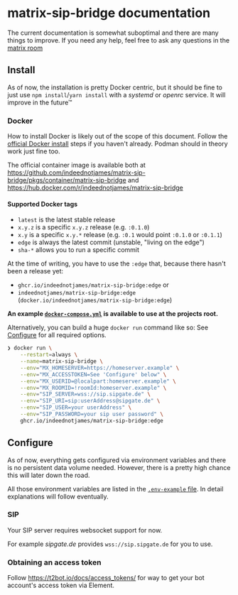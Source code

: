 # matrix-sip-bridge documentation

The current documentation is somewhat suboptimal and there are many things to improve.
If you need any help, feel free to ask any questions in the [matrix room](https://github.com/IndeedNotJames/matrix-sip-bridge/blob/main/README.md#matrix-room)

## Install
As of now, the installation is pretty Docker centric, but it should be fine to just use `npm install`/`yarn install` with a *systemd* or *openrc* service.
It will improve in the future™

### Docker
How to install Docker is likely out of the scope of this document. Follow the [official Docker install](https://docs.docker.com/engine/install/) steps if you haven't already. Podman should in theory work just fine too.

The official container image is available both at https://github.com/indeednotjames/matrix-sip-bridge/pkgs/container/matrix-sip-bridge and https://hub.docker.com/r/indeednotjames/matrix-sip-bridge

#### Supported Docker tags
* `latest` is the latest stable release
* `x.y.z` is a specific `x.y.z` release (e.g. `:0.1.0`)
* `x.y` is a specific `x.y.*` release (e.g. `:0.1` would point `:0.1.0` or `:0.1.1`)
* `edge` is always the latest commit (unstable, "living on the edge")
* `sha-*` allows you to run a specific commit

At the time of writing, you have to use the `:edge` that, because there hasn't been a release yet:
- `ghcr.io/indeednotjames/matrix-sip-bridge:edge` or
- `indeednotjames/matrix-sip-bridge:edge` (`docker.io/indeednotjames/matrix-sip-bridge:edge`)

**An example [`docker-compose.yml`](https://github.com/IndeedNotJames/matrix-sip-bridge/blob/main/docker-compose.yml) is available to use at the projects root.**

Alternatively, you can build a huge `docker run` command like so:
See [Configure](#configure) for all required options.

```bash
❯ docker run \
    --restart=always \
    --name=matrix-sip-bridge \
    --env="MX_HOMESERVER=https://homeserver.example" \
    --env="MX_ACCESSTOKEN=See 'Configure' below" \
    --env="MX_USERID=@localpart:homeserver.example" \
    --env="MX_ROOMID=!roomId:homeserver.example" \
    --env="SIP_SERVER=wss://sip.sipgate.de" \
    --env="SIP_URI=sip:userAddress@sipgate.de" \
    --env="SIP_USER=your userAddress" \
    --env="SIP_PASSWORD=your sip user password" \
    ghcr.io/indeednotjames/matrix-sip-bridge:edge
```

## Configure
As of now, everything gets configured via environment variables and there is no persistent data volume needed.
However, there is a pretty high chance this will later down the road.

All those environment variables are listed in the [`.env-example` file](https://github.com/IndeedNotJames/matrix-sip-bridge/blob/main/.env-example).
In detail explanations will follow eventually.

### SIP
Your SIP server requires websocket support for now.

For example *sipgate.de* provides `wss://sip.sipgate.de` for you to use.

### Obtaining an access token
Follow https://t2bot.io/docs/access_tokens/ for way to get your bot account's access token via Element.
